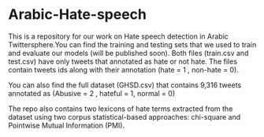 # Arabic-Hate-speech

This is a repository for our work on Hate speech detection in Arabic Twittersphere.You can find the training and testing sets that we used to train and evaluate our models (will be published soon). Both files (train.csv and test.csv) have only tweets that annotated as hate or not hate. The files contain tweets ids along with their annotation (hate = 1 , non-hate = 0). 

You can also find the full dataset (GHSD.csv) that contains 9,316 tweets annotated as (Abusive = 2 , hateful = 1, normal = 0) 

The repo also contains two lexicons of hate terms extracted from the dataset using two corpus statistical-based approaches: chi-square and Pointwise Mutual Information (PMI).  


